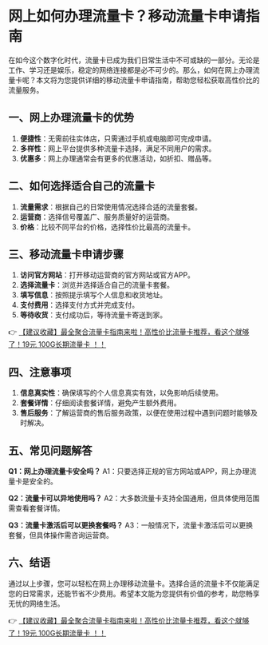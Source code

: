 # 网上如何办理流量卡？移动流量卡申请指南

在如今这个数字化时代，流量卡已成为我们日常生活中不可或缺的一部分。无论是工作、学习还是娱乐，稳定的网络连接都是必不可少的。那么，如何在网上办理流量卡呢？本文将为您提供详细的移动流量卡申请指南，帮助您轻松获取高性价比的流量服务。

## 一、网上办理流量卡的优势

1. **便捷性**：无需前往实体店，只需通过手机或电脑即可完成申请。
2. **多样性**：网上平台提供多种流量卡选择，满足不同用户的需求。
3. **优惠多**：网上办理通常会有更多的优惠活动，如折扣、赠品等。

## 二、如何选择适合自己的流量卡

1. **流量需求**：根据自己的日常使用情况选择合适的流量套餐。
2. **运营商**：选择信号覆盖广、服务质量好的运营商。
3. **价格**：比较不同平台的价格，选择性价比最高的流量卡。

## 三、移动流量卡申请步骤

1. **访问官方网站**：打开移动运营商的官方网站或官方APP。
2. **选择流量卡**：浏览并选择适合自己的流量卡套餐。
3. **填写信息**：按照提示填写个人信息和收货地址。
4. **支付费用**：选择支付方式并完成支付。
5. **等待收货**：支付成功后，等待流量卡寄送到家。

👉 [【建议收藏】最全聚合流量卡指南来啦！高性价比流量卡推荐，看这个就够了！19元 100G长期流量卡 ！！](https://bit.ly/Liuliangka)

## 四、注意事项

1. **信息真实性**：确保填写的个人信息真实有效，以免影响后续使用。
2. **套餐详情**：仔细阅读套餐详情，避免产生额外费用。
3. **售后服务**：了解运营商的售后服务政策，以便在使用过程中遇到问题时能够及时解决。

## 五、常见问题解答

**Q1：网上办理流量卡安全吗？**
A1：只要选择正规的官方网站或APP，网上办理流量卡是安全的。

**Q2：流量卡可以异地使用吗？**
A2：大多数流量卡支持全国通用，但具体使用范围需查看套餐详情。

**Q3：流量卡激活后可以更换套餐吗？**
A3：一般情况下，流量卡激活后可以更换套餐，但具体操作需咨询运营商。

## 六、结语

通过以上步骤，您可以轻松在网上办理移动流量卡。选择合适的流量卡不仅能满足您的日常需求，还能节省不少费用。希望本文能为您提供有价值的参考，助您畅享无忧的网络生活。

👉 [【建议收藏】最全聚合流量卡指南来啦！高性价比流量卡推荐，看这个就够了！19元 100G长期流量卡 ！！](https://bit.ly/Liuliangka)